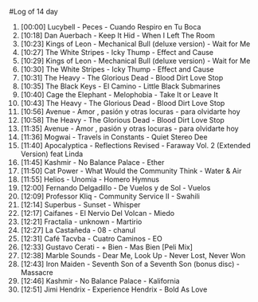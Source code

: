 #Log of 14 day

1. [00:00] Lucybell - Peces - Cuando Respiro en Tu Boca
1. [10:18] Dan Auerbach - Keep It Hid - When I Left The Room
1. [10:23] Kings of Leon - Mechanical Bull (deluxe version) - Wait for Me
1. [10:27] The White Stripes - Icky Thump - Effect and Cause
1. [10:29] Kings of Leon - Mechanical Bull (deluxe version) - Wait for Me
1. [10:30] The White Stripes - Icky Thump - Effect and Cause
1. [10:31] The Heavy - The Glorious Dead - Blood Dirt Love Stop
1. [10:35] The Black Keys - El Camino - Little Black Submarines
1. [10:40] Cage the Elephant - Melophobia - Take It or Leave It
1. [10:43] The Heavy - The Glorious Dead - Blood Dirt Love Stop
1. [10:56] Avenue - Amor , pasión y otras locuras - para olvidarte hoy
1. [10:58] The Heavy - The Glorious Dead - Blood Dirt Love Stop
1. [11:35] Avenue - Amor , pasión y otras locuras - para olvidarte hoy
1. [11:36] Mogwai - Travels in Constants - Quiet Stereo Dee
1. [11:40] Apocalyptica - Reflections Revised - Faraway Vol. 2 (Extended Version) feat Linda
1. [11:45] Kashmir - No Balance Palace - Ether
1. [11:50] Cat Power - What Would the Community Think - Water & Air
1. [11:55] Helios - Unomia - Homero Hymnus
1. [12:00] Fernando Delgadillo - De Vuelos y de Sol - Vuelos
1. [12:09] Professor Kliq - Community Service II - Swahili
1. [12:14] Superbus - Sunset - Whisper
1. [12:17] Caifanes - El Nervio Del Volcan - Miedo
1. [12:21] Fractalia - unknown - Martirio
1. [12:27] La Castañeda - 08 - chanul
1. [12:31] Café Tacvba - Cuatro Caminos - EO
1. [12:33] Gustavo Cerati - + Bien - Mas Bien [Peli Mix]
1. [12:38] Marble Sounds - Dear Me, Look Up - Never Lost, Never Won
1. [12:43] Iron Maiden - Seventh Son of a Seventh Son (bonus disc) - Massacre
1. [12:46] Kashmir - No Balance Palace - Kalifornia
1. [12:51] Jimi Hendrix - Experience Hendrix - Bold As Love

